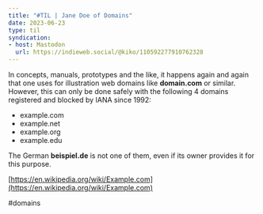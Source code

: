 ```yaml
---
title: "#TIL | Jane Doe of Domains"
date: 2023-06-23
type: til
syndication: 
- host: Mastodon
  url: https://indieweb.social/@kiko/110592277910762328
---
```


In concepts, manuals, prototypes and the like, it happens again and again that one uses for illustration web domains like **domain.com** or similar. However, this can only be done safely with the following 4 domains registered and blocked by IANA since 1992:

- example.com
- example.net
- example.org
- example.edu

The German **beispiel.de** is not one of them, even if its owner provides it for this purpose.

[https://en.wikipedia.org/wiki/Example.com](https://en.wikipedia.org/wiki/Example.com)

#domains


